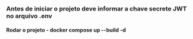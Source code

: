 ### Antes de iniciar o projeto deve informar a chave secrete JWT no arquivo .env

#### Rodar o projeto - docker compose up --build -d